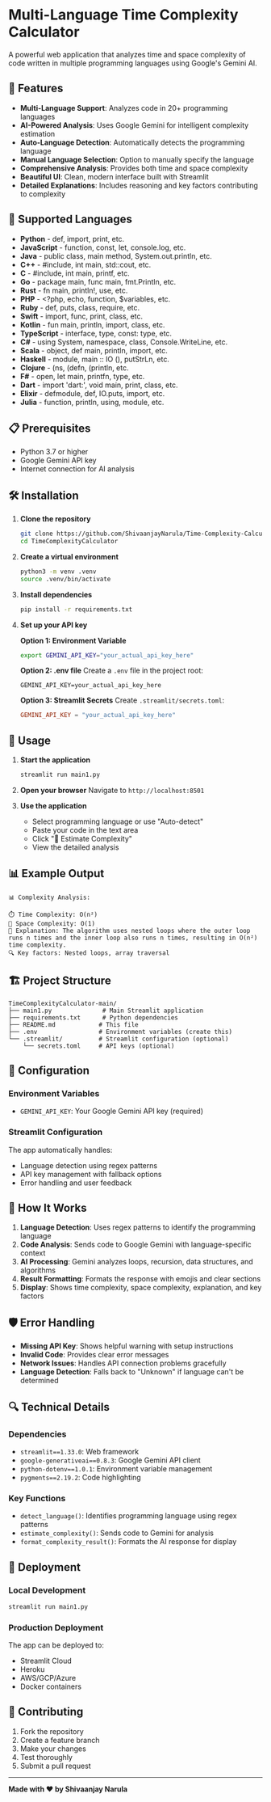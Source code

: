 # Multi-Language Time Complexity Calculator

A powerful web application that analyzes time and space complexity of code written in multiple programming languages using Google's Gemini AI.

## 🌟 Features

- **Multi-Language Support**: Analyzes code in 20+ programming languages
- **AI-Powered Analysis**: Uses Google Gemini for intelligent complexity estimation
- **Auto-Language Detection**: Automatically detects the programming language
- **Manual Language Selection**: Option to manually specify the language
- **Comprehensive Analysis**: Provides both time and space complexity
- **Beautiful UI**: Clean, modern interface built with Streamlit
- **Detailed Explanations**: Includes reasoning and key factors contributing to complexity

## 🚀 Supported Languages

- **Python** - def, import, print, etc.
- **JavaScript** - function, const, let, console.log, etc.
- **Java** - public class, main method, System.out.println, etc.
- **C++** - #include, int main, std::cout, etc.
- **C** - #include, int main, printf, etc.
- **Go** - package main, func main, fmt.Println, etc.
- **Rust** - fn main, println!, use, etc.
- **PHP** - <?php, echo, function, $variables, etc.
- **Ruby** - def, puts, class, require, etc.
- **Swift** - import, func, print, class, etc.
- **Kotlin** - fun main, println, import, class, etc.
- **TypeScript** - interface, type, const: type, etc.
- **C#** - using System, namespace, class, Console.WriteLine, etc.
- **Scala** - object, def main, println, import, etc.
- **Haskell** - module, main :: IO (), putStrLn, etc.
- **Clojure** - (ns, (defn, (println, etc.
- **F#** - open, let main, printfn, type, etc.
- **Dart** - import 'dart:', void main, print, class, etc.
- **Elixir** - defmodule, def, IO.puts, import, etc.
- **Julia** - function, println, using, module, etc.

## 📋 Prerequisites

- Python 3.7 or higher
- Google Gemini API key
- Internet connection for AI analysis

## 🛠️ Installation

1. **Clone the repository**
   ```bash
   git clone https://github.com/ShivaanjayNarula/Time-Complexity-Calculator
   cd TimeComplexityCalculator
   ```

2. **Create a virtual environment**
   ```bash
   python3 -m venv .venv
   source .venv/bin/activate
   ```

3. **Install dependencies**
   ```bash
   pip install -r requirements.txt
   ```

4. **Set up your API key**
   
   **Option 1: Environment Variable**
   ```bash
   export GEMINI_API_KEY="your_actual_api_key_here"
   ```
   
   **Option 2: .env file**
   Create a `.env` file in the project root:
   ```
   GEMINI_API_KEY=your_actual_api_key_here
   ```
   
   **Option 3: Streamlit Secrets**
   Create `.streamlit/secrets.toml`:
   ```toml
   GEMINI_API_KEY = "your_actual_api_key_here"
   ```

## 🚀 Usage

1. **Start the application**
   ```bash
   streamlit run main1.py
   ```

2. **Open your browser**
   Navigate to `http://localhost:8501`

3. **Use the application**
   - Select programming language or use "Auto-detect"
   - Paste your code in the text area
   - Click "🚀 Estimate Complexity"
   - View the detailed analysis

## 📊 Example Output

```
📊 Complexity Analysis:

⏱️ Time Complexity: O(n²)
💾 Space Complexity: O(1)
📝 Explanation: The algorithm uses nested loops where the outer loop runs n times and the inner loop also runs n times, resulting in O(n²) time complexity.
🔍 Key factors: Nested loops, array traversal
```

## 🏗️ Project Structure

```
TimeComplexityCalculator-main/
├── main1.py              # Main Streamlit application
├── requirements.txt      # Python dependencies
├── README.md            # This file
├── .env                 # Environment variables (create this)
└── .streamlit/          # Streamlit configuration (optional)
    └── secrets.toml     # API keys (optional)
```

## 🔧 Configuration

### Environment Variables
- `GEMINI_API_KEY`: Your Google Gemini API key (required)

### Streamlit Configuration
The app automatically handles:
- Language detection using regex patterns
- API key management with fallback options
- Error handling and user feedback

## 🤖 How It Works

1. **Language Detection**: Uses regex patterns to identify the programming language
2. **Code Analysis**: Sends code to Google Gemini with language-specific context
3. **AI Processing**: Gemini analyzes loops, recursion, data structures, and algorithms
4. **Result Formatting**: Formats the response with emojis and clear sections
5. **Display**: Shows time complexity, space complexity, explanation, and key factors

## 🛡️ Error Handling

- **Missing API Key**: Shows helpful warning with setup instructions
- **Invalid Code**: Provides clear error messages
- **Network Issues**: Handles API connection problems gracefully
- **Language Detection**: Falls back to "Unknown" if language can't be determined

## 🔍 Technical Details

### Dependencies
- `streamlit==1.33.0`: Web framework
- `google-generativeai==0.8.3`: Google Gemini API client
- `python-dotenv==1.0.1`: Environment variable management
- `pygments==2.19.2`: Code highlighting

### Key Functions
- `detect_language()`: Identifies programming language using regex patterns
- `estimate_complexity()`: Sends code to Gemini for analysis
- `format_complexity_result()`: Formats the AI response for display

## 🚀 Deployment

### Local Development
```bash
streamlit run main1.py
```

### Production Deployment
The app can be deployed to:
- Streamlit Cloud
- Heroku
- AWS/GCP/Azure
- Docker containers

## 🤝 Contributing

1. Fork the repository
2. Create a feature branch
3. Make your changes
4. Test thoroughly
5. Submit a pull request

---

**Made with ❤️ by Shivaanjay Narula**
